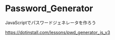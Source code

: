 # Password_Generator
JavaScriptでパスワードジェネレータを作ろう

https://dotinstall.com/lessons/pwd_generator_js_v3
